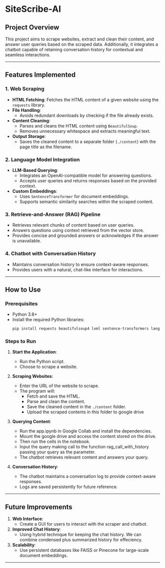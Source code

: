 # SiteScribe-AI

## **Project Overview**
This project aims to scrape websites, extract and clean their content, and answer user queries based on the scraped data. Additionally, it integrates a chatbot capable of retaining conversation history for contextual and seamless interactions.

---

## **Features Implemented**

### 1. **Web Scraping**
- **HTML Fetching**: Fetches the HTML content of a given website using the `requests` library.
- **File Handling**:
  - Avoids redundant downloads by checking if the file already exists.
- **Content Cleaning**:
  - Parses and cleans the HTML content using `BeautifulSoup`.
  - Removes unnecessary whitespace and extracts meaningful text.
- **Output Storage**:
  - Saves the cleaned content to a separate folder (`./content`) with the page title as the filename.

### 2. **Language Model Integration**
- **LLM-Based Querying**:
  - Integrates an OpenAI-compatible model for answering questions.
  - Accepts user queries and returns responses based on the provided context.
- **Custom Embeddings**:
  - Uses `SentenceTransformer` for document embeddings.
  - Supports semantic similarity searches within the scraped content.

### 3. **Retrieve-and-Answer (RAG) Pipeline**
- Retrieves relevant chunks of content based on user queries.
- Answers questions using context retrieved from the vector store.
- Provides concise and grounded answers or acknowledges if the answer is unavailable.

### 4. **Chatbot with Conversation History**
- Maintains conversation history to ensure context-aware responses.
- Provides users with a natural, chat-like interface for interactions.

---

## **How to Use**

### **Prerequisites**
- Python 3.8+
- Install the required Python libraries:
  ```bash
  pip install requests beautifulsoup4 lxml sentence-transformers langchain-community langchain-core langchain-google-vertexai
  ```

### **Steps to Run**
1. **Start the Application**:
   - Run the Python script.
   - Choose to scrape a website.

2. **Scraping Websites**:
   - Enter the URL of the website to scrape.
   - The program will:
     - Fetch and save the HTML.
     - Parse and clean the content.
     - Save the cleaned content in the `./content` folder.
     - Upload the scraped contents in this folder to google drive

3. **Querying Content**:
   - Run the app.ipynb in Google Collab and install the dependencies.
   - Mount the google drive and access the content stored on the drive.
   - Then run the cells in the notebook.
   - Input the query making call to the function rag_call_with_history passing your query as the parameter.
   - The chatbot retrieves relevant content and answers your query.

4. **Conversation History**:
   - The chatbot maintains a conversation log to provide context-aware responses.
   - Logs are saved persistently for future reference.

---


## **Future Improvements**
1. **Web Interface**:
   - Create a GUI for users to interact with the scraper and chatbot.
2. **Improved Chat History**:
   - Using hybrid technique for keeping the chat history. We can combine condensed plus summarized history for effeciency.
4. **Scalability**:
   - Use persistent databases like FAISS or Pinecone for large-scale document embeddings.

---
